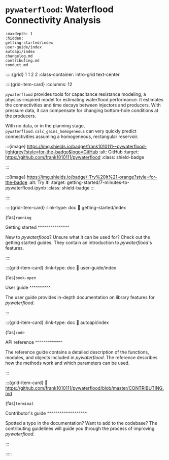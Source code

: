 # `pywaterflood`: Waterflood Connectivity Analysis

```{toctree}
:maxdepth: 1
:hidden:
getting-started/index
user-guide/index
autoapi/index
changelog.md
contributing.md
conduct.md
```

:::::{grid} 1 1 2 2
:class-container: intro-grid text-center

::::{grid-item-card}
:columns: 12

`pywaterflood` provides tools for capacitance resistance modeling, a
physics-inspired model for estimating waterflood performance. It estimates the
connectivities and time decays between injectors and producers. With pressure
data, it can compensate for changing bottom-hole conditions at the producers.

With no data, or in the planning stage, `pywaterflood.calc_gains_homogeneous`
can very quickly predict connectivities assuming a homogeneous, rectangular
reservoir.

:::{image} https://img.shields.io/badge/frank1010111--pywaterflood-lightgrey?style=for-the-badge&logo=GitHub
:alt: GitHub
:target: https://github.com/frank1010111/pywaterflood
:class: shield-badge

:::

:::{image} https://img.shields.io/badge/-Try%20It%21-orange?style=for-the-badge
:alt: Try It!
:target: getting-started/7-minutes-to-pywaterflood.ipynb
:class: shield-badge
:::

::::

::::{grid-item-card}
:link-type: doc
:link: getting-started/index

{fas}`running`

Getting started
^^^^^^^^^^^^^^^

New to _pywaterflood_? Unsure what it can be used for? Check out the getting started
guides. They contain an introduction to _pywaterflood_'s features.

::::

:::{grid-item-card}
:link-type: doc
:link: user-guide/index

{fas}`book-open`

User guide
^^^^^^^^^^

The user guide provides in-depth documentation on library features for
_pywaterflood_.

:::

:::{grid-item-card}
:link-type: doc
:link: autoapi/index

{fas}`code`

API reference
^^^^^^^^^^^^^

The reference guide contains a detailed description of the functions, modules,
and objects included in _pywaterflood_. The reference describes how the methods work
and which parameters can be used.

:::

:::{grid-item-card}
:link: https://github.com/frank1010111/pywaterflood/blob/master/CONTRIBUTING.md

{fas}`terminal`

Contributor's guide
^^^^^^^^^^^^^^^^^^^

Spotted a typo in the documentation?
Want to add to the codebase? The contributing guidelines will guide you through
the process of improving _pywaterflood_.

:::

:::::
